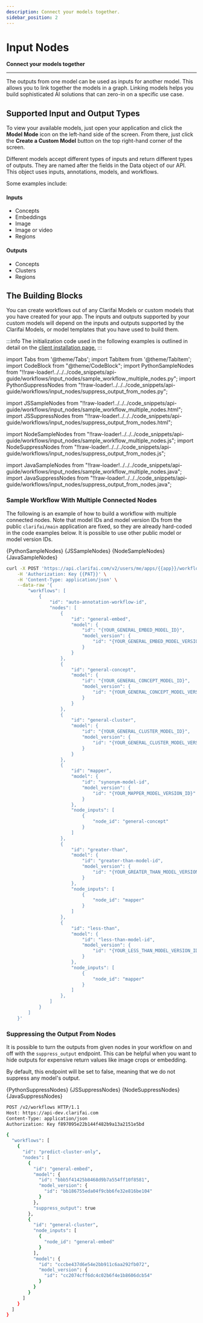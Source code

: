 ```yaml
---
description: Connect your models together.
sidebar_position: 2
---
```


# Input Nodes

**Connect your models together**
<hr />

The outputs from one model can be used as inputs for another model. This allows you to link together the models in a graph. Linking models helps you build sophisticated AI solutions that can zero-in on a specific use case.

## Supported Input and Output Types

To view your available models, just open your application and click the **Model Mode** icon on the left-hand side of the screen. From there, just click the **Create a Custom Model** button on the top right-hand corner of the screen.

Different models accept different types of inputs and return different types of outputs. They are named after the fields in the Data object of our API. This object uses inputs, annotations, models, and workflows. 

Some examples include:

#### Inputs

* Concepts
* Embeddings
* Image
* Image or video
* Regions

#### Outputs

* Concepts
* Clusters
* Regions

## The Building Blocks

You can create workflows out of any Clarifai Models or custom models that you have created for your app. The inputs and outputs supported by your custom models will depend on the inputs and outputs supported by the Clarifai Models, or model templates that you have used to build them.

:::info
The initialization code used in the following examples is outlined in detail on the [client installation page.](https://docs.clarifai.com/api-guide/api-overview/api-clients/#client-installation-instructions)
:::

import Tabs from '@theme/Tabs';
import TabItem from '@theme/TabItem';
import CodeBlock from "@theme/CodeBlock";
import PythonSampleNodes from "!!raw-loader!../../../code_snippets/api-guide/workflows/input_nodes/sample_workflow_multiple_nodes.py";
import PythonSuppressNodes from "!!raw-loader!../../../code_snippets/api-guide/workflows/input_nodes/suppress_output_from_nodes.py";

import JSSampleNodes from "!!raw-loader!../../../code_snippets/api-guide/workflows/input_nodes/sample_workflow_multiple_nodes.html";
import JSSuppressNodes from "!!raw-loader!../../../code_snippets/api-guide/workflows/input_nodes/suppress_output_from_nodes.html";

import NodeSampleNodes from "!!raw-loader!../../../code_snippets/api-guide/workflows/input_nodes/sample_workflow_multiple_nodes.js";
import NodeSuppressNodes from "!!raw-loader!../../../code_snippets/api-guide/workflows/input_nodes/suppress_output_from_nodes.js";

import JavaSampleNodes from "!!raw-loader!../../../code_snippets/api-guide/workflows/input_nodes/sample_workflow_multiple_nodes.java";
import JavaSuppressNodes from "!!raw-loader!../../../code_snippets/api-guide/workflows/input_nodes/suppress_output_from_nodes.java";

### Sample Workflow With Multiple Connected Nodes

The following is an example of how to build a workflow with multiple connected nodes. Note that model IDs and model version IDs from the public `clarifai/main` application are fixed, so they are already hard-coded in the code examples below. It is possible to use other public model or model version IDs.

<Tabs>

<TabItem value="python" label="Python">
    <CodeBlock className="language-python">{PythonSampleNodes}</CodeBlock>
</TabItem>

<TabItem value="js_rest" label="JavaScript (REST)">
    <CodeBlock className="language-javascript">{JSSampleNodes}</CodeBlock>
</TabItem>

<TabItem value="nodejs" label="NodeJS">
    <CodeBlock className="language-javascript">{NodeSampleNodes}</CodeBlock>
</TabItem>

<TabItem value="java" label="Java">
    <CodeBlock className="language-java">{JavaSampleNodes}</CodeBlock>
</TabItem>

<TabItem value="curl" label="cURL">

```bash
curl -X POST 'https://api.clarifai.com/v2/users/me/apps/{{app}}/workflows' \
    -H 'Authorization: Key {{PAT}}' \
    -H 'Content-Type: application/json' \
    --data-raw '{
        "workflows": [
            {
                "id": "auto-annotation-workflow-id",
                "nodes": [
                    {
                        "id": "general-embed",
                        "model": {
                            "id": "{YOUR_GENERAL_EMBED_MODEL_ID}",
                            "model_version": {
                                "id": "{YOUR_GENERAL_EMBED_MODEL_VERSION_ID}"
                            }
                        }
                    },
                    {
                        "id": "general-concept",
                        "model": {
                            "id": "{YOUR_GENERAL_CONCEPT_MODEL_ID}",
                            "model_version": {
                                "id": "{YOUR_GENERAL_CONCEPT_MODEL_VERSION_ID}"
                            }
                        }
                    },
                    {
                        "id": "general-cluster",
                        "model": {
                            "id": "{YOUR_GENERAL_CLUSTER_MODEL_ID}",
                            "model_version": {
                                "id": "{YOUR_GENERAL_CLUSTER_MODEL_VERSION_ID}"
                            }
                        }
                    },
                    {
                        "id": "mapper",
                        "model": {
                            "id": "synonym-model-id",
                            "model_version": {
                                "id": "{YOUR_MAPPER_MODEL_VERSION_ID}"
                            }
                        },
                        "node_inputs": [
                            {
                                "node_id": "general-concept"
                            }
                        ]
                    },
                    {
                        "id": "greater-than",
                        "model": {
                            "id": "greater-than-model-id",
                            "model_version": {
                                "id": "{YOUR_GREATER_THAN_MODEL_VERSION_ID}"
                            }
                        },
                        "node_inputs": [
                            {
                                "node_id": "mapper"
                            }
                        ]
                    },
                    {
                        "id": "less-than",
                        "model": {
                            "id": "less-than-model-id",
                            "model_version": {
                                "id": "{YOUR_LESS_THAN_MODEL_VERSION_ID}"
                            }
                        },
                        "node_inputs": [
                            {
                                "node_id": "mapper"
                            }
                        ]
                    },
                ]
            }
        ]
    }'
```
</TabItem>

</Tabs>

### Suppressing the Output From Nodes

It is possible to turn the outputs from given nodes in your workflow on and off with the `suppress_output` endpoint. This can be helpful when you want to hide outputs for expensive return values like image crops or embedding.

By default, this endpoint will be set to false, meaning that we do not suppress any model's output.

<Tabs>

<TabItem value="python" label="Python">
    <CodeBlock className="language-python">{PythonSuppressNodes}</CodeBlock>
</TabItem>

<TabItem value="js_rest" label="JavaScript (REST)">
    <CodeBlock className="language-javascript">{JSSuppressNodes}</CodeBlock>
</TabItem>

<TabItem value="nodejs" label="NodeJS">
    <CodeBlock className="language-javascript">{NodeSuppressNodes}</CodeBlock>
</TabItem>

<TabItem value="java" label="Java">
    <CodeBlock className="language-java">{JavaSuppressNodes}</CodeBlock>
</TabItem>

<TabItem value="curl" label="cURL">

```bash
POST /v2/workflows HTTP/1.1
Host: https://api-dev.clarifai.com
Content-Type: application/json
Authorization: Key f897095e22b144f482b9a13a2151e5bd

{
  "workflows": [
    {
      "id": "predict-cluster-only",
      "nodes": [
        {
          "id": "general-embed",
          "model": {
            "id": "bbb5f41425b8468d9b7a554ff10f8581",
            "model_version": {
              "id": "bb186755eda04f9cbb6fe32e816be104"
            }
          },
          "suppress_output": true
        },
        {
          "id": "general-cluster",
          "node_inputs": [
            {
              "node_id": "general-embed"
            }
          ],
          "model": {
            "id": "cccbe437d6e54e2bb911c6aa292fb072",
            "model_version": {
              "id": "cc2074cff6dc4c02b6f4e1b8606dcb54"
            }
          }
        }
      ]
    }
  ]
}
```
</TabItem>

</Tabs>

